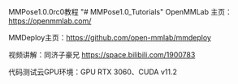 MMPose1.0.0rc0教程
"# MMPose1.0_Tutorials" 
OpenMMLab 主页：https://openmmlab.com/

MMDeploy主页：https://github.com/open-mmlab/mmdeploy

视频讲解：同济子豪兄 https://space.bilibili.com/1900783

代码测试云GPU环境：GPU RTX 3060、CUDA v11.2
